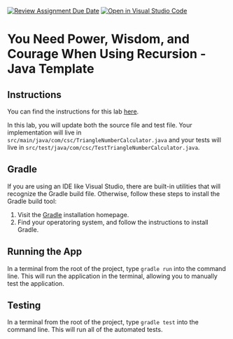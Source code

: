 [![Review Assignment Due Date](https://classroom.github.com/assets/deadline-readme-button-22041afd0340ce965d47ae6ef1cefeee28c7c493a6346c4f15d667ab976d596c.svg)](https://classroom.github.com/a/w5ct8KHa)
[![Open in Visual Studio Code](https://classroom.github.com/assets/open-in-vscode-2e0aaae1b6195c2367325f4f02e2d04e9abb55f0b24a779b69b11b9e10269abc.svg)](https://classroom.github.com/online_ide?assignment_repo_id=16646069&assignment_repo_type=AssignmentRepo)
# You Need Power, Wisdom, and Courage When Using Recursion - Java Template

## Instructions

You can find the instructions for this lab [here](https://cyrusvandrevala.com/teaching/csc/214/labs/you-need-power-wisdom-and-courage-when-using-recursion.html).

In this lab, you will update both the source file and test file. Your implementation will live in `src/main/java/com/csc/TriangleNumberCalculator.java` and your tests will live in `src/test/java/com/csc/TestTriangleNumberCalculator.java`.

## Gradle

If you are using an IDE like Visual Studio, there are built-in utilities that will recognize the Gradle build file. Otherwise, follow these steps to install the Gradle build tool:

1. Visit the [Gradle](https://gradle.org/install/) installation homepage.
2. Find your operatoring system, and follow the instructions to install Gradle.

## Running the App

In a terminal from the root of the project, type `gradle run` into the command line. This will run the application in the terminal, allowing you to manually test the application.

## Testing

In a terminal from the root of the project, type `gradle test` into the command line. This will run all of the automated tests.

